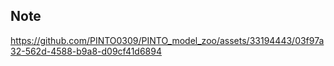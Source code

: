 ## Note

https://github.com/PINTO0309/PINTO_model_zoo/assets/33194443/03f97a32-562d-4588-b9a8-d09cf41d6894
